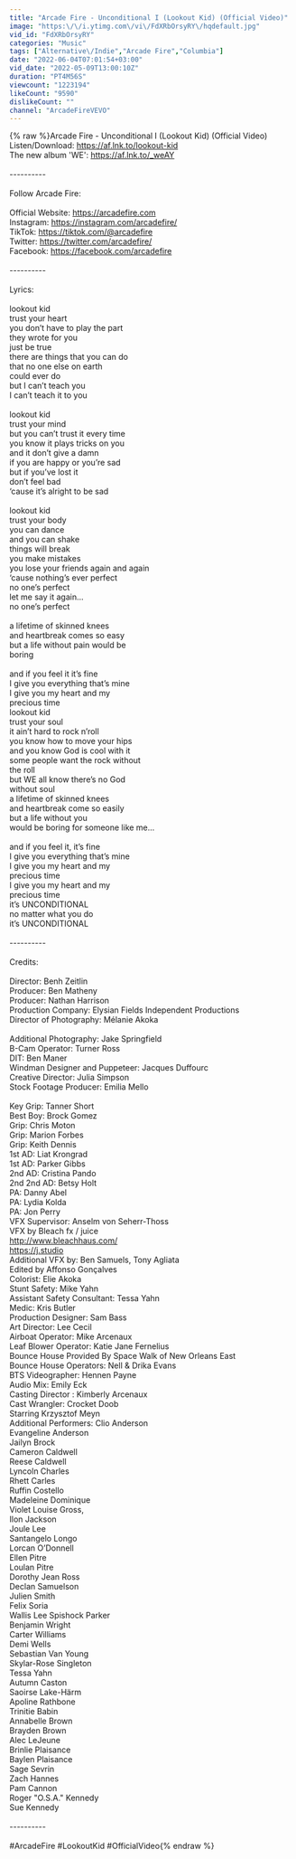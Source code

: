 ```yaml
---
title: "Arcade Fire - Unconditional I (Lookout Kid) (Official Video)"
image: "https:\/\/i.ytimg.com\/vi\/FdXRbOrsyRY\/hqdefault.jpg"
vid_id: "FdXRbOrsyRY"
categories: "Music"
tags: ["Alternative\/Indie","Arcade Fire","Columbia"]
date: "2022-06-04T07:01:54+03:00"
vid_date: "2022-05-09T13:00:10Z"
duration: "PT4M56S"
viewcount: "1223194"
likeCount: "9590"
dislikeCount: ""
channel: "ArcadeFireVEVO"
---
```

{% raw %}Arcade Fire - Unconditional I (Lookout Kid) (Official Video)<br />Listen/Download: <a rel="nofollow" target="blank" href="https://af.lnk.to/lookout-kid">https://af.lnk.to/lookout-kid</a> <br />The new album 'WE': <a rel="nofollow" target="blank" href="https://af.lnk.to/_weAY">https://af.lnk.to/_weAY</a><br /> <br />----------<br /> <br />Follow Arcade Fire:<br /><br />Official Website: <a rel="nofollow" target="blank" href="https://arcadefire.com">https://arcadefire.com</a><br />Instagram: <a rel="nofollow" target="blank" href="https://instagram.com/arcadefire/">https://instagram.com/arcadefire/</a><br />TikTok: <a rel="nofollow" target="blank" href="https://tiktok.com/@arcadefire">https://tiktok.com/@arcadefire</a><br />Twitter: <a rel="nofollow" target="blank" href="https://twitter.com/arcadefire/">https://twitter.com/arcadefire/</a><br />Facebook: <a rel="nofollow" target="blank" href="https://facebook.com/arcadefire">https://facebook.com/arcadefire</a><br /><br />----------<br /><br />Lyrics:<br /><br />lookout kid<br />trust your heart<br />you don’t have to play the part<br />they wrote for you<br />just be true<br />there are things that you can do<br />that no one else on earth<br />could ever do<br />but I can’t teach you<br />I can’t teach it to you<br /><br />lookout kid<br />trust your mind<br />but you can’t trust it every time<br />you know it plays tricks on you<br />and it don’t give a damn<br />if you are happy or you’re sad<br />but if you’ve lost it<br />don’t feel bad<br />‘cause it’s alright to be sad<br /><br />lookout kid<br />trust your body<br />you can dance<br />and you can shake<br />things will break<br />you make mistakes<br />you lose your friends again and again<br />‘cause nothing’s ever perfect<br />no one’s perfect<br />let me say it again...<br />no one’s perfect<br /><br />a lifetime of skinned knees<br />and heartbreak comes so easy<br />but a life without pain would be<br />boring<br /><br />and if you feel it it’s fine<br />I give you everything that’s mine<br />I give you my heart and my<br />precious time<br />lookout kid<br />trust your soul<br />it ain’t hard to rock n’roll<br />you know how to move your hips<br />and you know God is cool with it<br />some people want the rock without<br />the roll<br />but WE all know there’s no God<br />without soul<br />a lifetime of skinned knees<br />and heartbreak come so easily<br />but a life without you<br />would be boring for someone like me...<br /><br />and if you feel it, it’s fine<br />I give you everything that’s mine<br />I give you my heart and my<br />precious time<br />I give you my heart and my<br />precious time<br />it’s UNCONDITIONAL<br />no matter what you do<br />it’s UNCONDITIONAL<br /><br />----------<br /><br />Credits:<br /><br />Director: Benh Zeitlin<br />Producer: Ben Matheny<br />Producer: Nathan Harrison<br />Production Company: Elysian Fields Independent Productions<br />Director of Photography: Mélanie Akoka<br /><br />Additional Photography: Jake Springfield<br />B-Cam Operator: Turner Ross<br />DIT: Ben Maner<br />Windman Designer and Puppeteer: Jacques Duffourc<br />Creative Director: Julia Simpson <br />Stock Footage Producer: Emilia Mello<br />  <br />Key Grip: Tanner Short<br />Best Boy: Brock Gomez<br />Grip: Chris Moton<br />Grip: Marion Forbes<br />Grip: Keith Dennis<br />1st AD: Liat Krongrad<br />1st AD: Parker Gibbs<br />2nd AD: Cristina Pando<br />2nd 2nd AD: Betsy Holt<br />PA: Danny Abel<br />PA: Lydia Kolda<br />PA: Jon Perry<br />VFX Supervisor: Anselm von Seherr-Thoss<br />VFX by Bleach fx / juice<br /><a rel="nofollow" target="blank" href="http://www.bleachhaus.com/">http://www.bleachhaus.com/</a><br /><a rel="nofollow" target="blank" href="https://j.studio">https://j.studio</a><br />Additional VFX by: Ben Samuels, Tony Agliata<br />Edited by Affonso Gonçalves<br />Colorist: Elie Akoka<br />Stunt Safety: Mike Yahn<br />Assistant Safety Consultant: Tessa Yahn<br />Medic: Kris Butler<br />Production Designer: Sam Bass<br />Art Director: Lee Cecil<br />Airboat Operator: Mike Arcenaux<br />Leaf Blower Operator: Katie Jane Fernelius<br />Bounce House Provided By Space Walk of New Orleans East<br />Bounce House Operators: Nell &amp; Drika Evans<br />BTS Videographer: Hennen Payne<br />Audio Mix: Emily Eck <br />Casting Director : Kimberly Arcenaux<br />Cast Wrangler: Crocket Doob<br />Starring Krzysztof Meyn<br />Additional Performers: Clio Anderson<br />Evangeline Anderson<br />Jailyn Brock<br />Cameron Caldwell<br />Reese Caldwell<br />Lyncoln Charles<br />Rhett Carles<br />Ruffin Costello<br />Madeleine Dominique<br />Violet Louise Gross,<br />Ilon Jackson<br />Joule Lee<br />Santangelo Longo<br />Lorcan O’Donnell<br />Ellen Pitre<br />Loulan Pitre<br />Dorothy Jean Ross<br />Declan Samuelson<br />Julien Smith<br />Felix Soria<br />Wallis Lee Spishock Parker <br />Benjamin Wright<br />Carter Williams<br />Demi Wells<br />Sebastian Van Young<br />Skylar-Rose Singleton<br />Tessa Yahn<br />Autumn Caston<br />Saoirse Lake-Härm<br />Apoline Rathbone<br />Trinitie Babin<br />Annabelle Brown<br />Brayden Brown<br />Alec LeJeune<br />Brinlie Plaisance<br />Baylen Plaisance<br />Sage Sevrin<br />Zach Hannes<br />Pam Cannon<br />Roger &quot;O.S.A.&quot; Kennedy<br />Sue Kennedy<br /><br />----------<br /><br />#ArcadeFire #LookoutKid #OfficialVideo{% endraw %}

